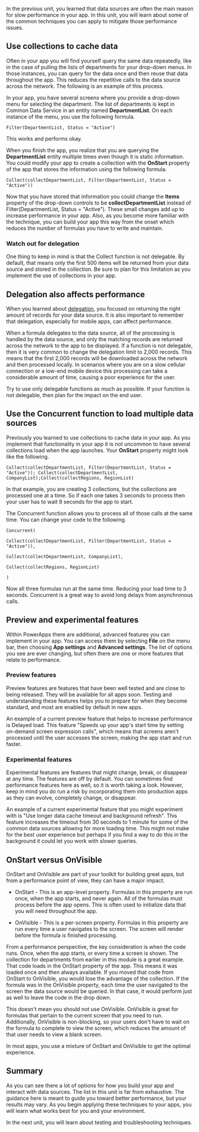 In the previous unit, you learned that data sources are often the main reason for slow performance in your app. In this unit, you will learn about some of the common techniques you can apply to mitigate those performance issues.

Use collections to cache data
-----------------------------

Often in your app you will find yourself query the same data repeatedly,
like in the case of pulling the lists of departments for your drop-down menus.
In those instances, you can query for the data once and then reuse that
data throughout the app. This reduces the repetitive calls to the data
source across the network. The following is an example of this process.

In your app, you have several screens where you provide a drop-down menu for
selecting the department. The list of departments is kept in Common Data Service in an entity named **DepartmentList**. On each instance of the
menu, you use the following formula.
```
Filter(DepartmentList, Status = "Active")
```

This works and performs okay.

When you finish the app, you realize that you are querying the
**DepartmentList** entity multiple times even though it is static
information. You could modify your app to create a collection with the
**OnStart** property of the app that stores the information using the
following formula.

```
Collect(collectDepartmentList, Filter(DepartmentList, Status = "Active"))
```

Now that you have stored that information you could change the **Items** property of the drop-down controls to be **collectDepartmentList** instead of Filter(DepartmentList, Status = "Active"). These small changes add up to increase performance in your app. Also, as you become more familiar with the technique, you can build your app this way from the onset which reduces the number of formulas you have to write and maintain.

### Watch out for delegation

One thing to keep in mind is that the Collect function is not delegable.
By default, that means only the first 500 items will be returned from
your data source and stored in the collection. Be sure to plan for this
limitation as you implement the use of collections in your app.

Delegation also affects performance
-----------------------------------

When you learned about [delegation](https://docs.microsoft.com/learn/modules/work-with-data-source-limits-powerapps-canvas-app/), 
you focused on returning the right amount of records for your
data source. It is also important to remember that delegation,
especially for mobile apps, can affect performance.

When a formula delegates to the data source, all of the processing is
handled by the data source, and only the matching records are returned
across the network to the app to be displayed. If a function is not
delegable, then it is very common to change the delegation limit to
2,000 records. This means that the first 2,000 records will be
downloaded across the network and then processed locally. In scenarios
where you are on a slow cellular connection or a low-end mobile device
this processing can take a considerable amount of time, causing a poor
experience for the user.

Try to use only delegable functions as much as possible. If your
function is not delegable, then plan for the impact on the end user.

Use the Concurrent function to load multiple data sources 
-----------------------------------------------------------------

Previously you learned to use collections to cache data in your app. As
you implement that functionality in your app it is not uncommon to have
several collections load when the app launches. Your **OnStart** property
might look like the following.

```
Collect(collectDepartmentList, Filter(DepartmentList, Status =
"Active")); Collect(collectDepartmentList,
CompanyList);Collect(collectRegions, RegionList)
```

In that example, you are creating 3 collections, but the collections are
processed one at a time. So if each one takes 3 seconds to process then
your user has to wait 9 seconds for the app to start.

The Concurrent function allows you to process all of those calls at the
same time. You can change your code to the following.

```
Concurrent(

Collect(collectDepartmentList, Filter(DepartmentList, Status = "Active")),

Collect(collectDepartmentList, CompanyList),

Collect(collectRegions, RegionList)

)
```

Now all three formulas run at the same time. Reducing your load time to
3 seconds. Concurrent is a great way to avoid long delays from
asynchronous calls.

Preview and experimental features
---------------------------------

Within PowerApps there are additional, advanced features you can
implement in your app. You can access them by selecting **File** on the menu
bar, then choosing **App settings** and **Advanced settings**. The list of
options you see are ever changing, but often there are one or more
features that relate to performance.

### Preview features

Preview features are features that have been well tested and are close to being
released. They will be available for all apps soon. Testing and
understanding these features helps you to prepare for when they become
standard, and most are enabled by default in new apps.

An example of a current preview feature that helps to increase
performance is Delayed load. This feature "Speeds up your app's start
time by setting on-demand screen expression calls", which means that
screens aren't processed until the user accesses the screen, making the
app start and run faster.

### Experimental features

Experimental features are features that might change, break, or disappear at any time.
The features are off by default. You can sometimes find performance
features here as well, so it is worth taking a look. However, keep in mind
you do run a risk by incorporating them into production apps as they can
evolve, completely change, or disappear.

An example of a current experimental feature that you might experiment with
is "Use longer data cache timeout and background refresh". This
feature increases the timeout from 30 seconds to 1 minute for some of
the common data sources allowing for more loading time. This might not
make for the best user experience but perhaps if you find a way to do
this in the background it could let you work with slower queries.

OnStart versus OnVisible
---------------------

OnStart and OnVisible are part of your toolkit for building great apps,
but from a performance point of view, they can have a major impact. 

-   OnStart - This is an app-level property. Formulas in this property
    are run once, when the app starts, and never again. All of the
    formulas must process before the app opens. This is often used to
    initialize data that you will need throughout the app.

-   OnVisible - This is a per-screen property. Formulas in this
    property are run every time a user navigates to the screen. The
    screen will render before the formula is finished processing.

From a performance perspective, the key consideration is when the code runs. Once, when the app starts, or every time a screen is shown. The collection for departments from earlier in this module is a great example. That code loads in the OnStart property of the app. This means it was loaded once and then always available. If you moved that code from OnStart to OnVisible, you would lose the advantage of the collection. If the formula was in the OnVisible property, each time the user navigated to the screen the data source would be queried. In that case, it would perform just as well to leave the code in the drop down.

This doesn't mean you should not use OnVisible. OnVisible is great for
formulas that pertain to the current screen that you need to run.
Additionally, OnVisible is non-blocking, so your users don't have to
wait on the formula to complete to view the screen, which reduces the amount
of that user needs to view a blank screen.

In most apps, you use a mixture of OnStart and OnVisible to get the
optimal experience. 

Summary
-------

As you can see there a lot of options for how you build your app and
interact with data sources. The list in this unit is far from exhaustive. The guidance here is meant to guide you toward
better performance, but your results may vary. As you begin applying
these techniques to your apps, you will learn what works best for you
and your environment.

In the next unit, you will learn about testing and troubleshooting
techniques.
